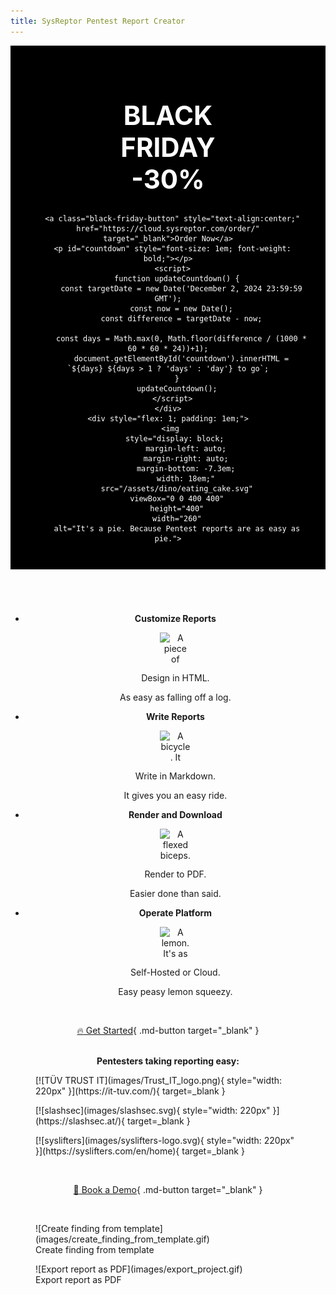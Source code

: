 ```yaml
---
title: SysReptor Pentest Report Creator
---
```


<div style="background-color: black; color: white; text-align: center; padding: 1em; margin-bottom:5em;">
  <div style="display: flex; justify-content: space-between;">
    <div style="flex: 1; padding: 1em; ">
      <h1 style="color: white; font-weight: bold; font-size: 3em">BLACK<br>FRIDAY<br>-30%</h1>
      
      <a class="black-friday-button" style="text-align:center;" href="https://cloud.sysreptor.com/order/" target="_blank">Order Now</a>
      <p id="countdown" style="font-size: 1em; font-weight: bold;"></p>
      <script>
        function updateCountdown() {
          const targetDate = new Date('December 2, 2024 23:59:59 GMT');
          const now = new Date();
          const difference = targetDate - now;

          const days = Math.max(0, Math.floor(difference / (1000 * 60 * 60 * 24))+1);
          document.getElementById('countdown').innerHTML = `${days} ${days > 1 ? 'days' : 'day'} to go`;
        }
        updateCountdown();
      </script>
    </div>
    <div style="flex: 1; padding: 1em;">
      <img 
        style="display: block; 
            margin-left: auto;
            margin-right: auto;
            margin-bottom: -7.3em;
            width: 18em;"
        src="/assets/dino/eating_cake.svg"
        viewBox="0 0 400 400"
        height="400"
        width="260"
        alt="It's a pie. Because Pentest reports are as easy as pie.">
  </img>
    </div>
  </div>
</div>


<!--
<h1 style="text-align: center;font-weight:bold;">Pentest Reports<br>Easy As Pie.</h1>

<div style="overflow: hidden;">
  <img 
      style="display: block; 
            margin-left: auto;
            margin-right: auto;
            margin-bottom: -5.3em;
            width: 10em;"
      src="/assets/dino/eating_cake.svg"
      viewBox="0 0 200 200"
      height="200"
      width="130"
      alt="It's a pie. Because Pentest reports are as easy as pie.">
  </img>
</div>-->

<div class="grid cards" style="text-align: center; margin-top: 0;" markdown>

-   __Customize Reports__

    <img 
        style="display: block; 
              margin-left: auto;
              margin-right: auto;"
        src="/assets/emojis/wood.svg"
        viewBox="0 0 50 50"
        height="50"
        width="50"
        alt="A piece of wood. It's easy to fall off.">
    </img>

    Design in HTML.

    As easy as falling off a log.


-   __Write Reports__

    <img 
        style="display: block; 
              margin-left: auto;
              margin-right: auto;"
        src="/assets/emojis/bicycle.svg"
        viewBox="0 0 50 50"
        height="50"
        width="50"
        alt="A bicycle. It gives you an easy ride.">
    </img>

    Write in Markdown.

    It gives you an easy ride.

-   __Render and Download__

    <img 
        style="display: block; 
              margin-left: auto;
              margin-right: auto;"
        src="/assets/emojis/flexed-biceps.svg"
        viewBox="0 0 50 50"
        height="50"
        width="50"
        alt="A flexed biceps. Render and download are so easy.">
    </img>
 
    Render to PDF.

    Easier done than said.

-   __Operate Platform__

    <img 
        style="display: block; 
              margin-left: auto;
              margin-right: auto;"
        src="/assets/emojis/lemon.svg"
        viewBox="0 0 50 50"
        height="50"
        width="50"
        alt="A lemon. It's as easy as squeezing a lemon.">
    </img>

    Self-Hosted or Cloud.

    Easy peasy lemon squeezy.

</div>

<br><div style="text-align:center">[:fire: Get Started](setup/installation.md){ .md-button target="_blank" }</div>

<br>
<div style="text-align:center;font-weight:bold">
    Pentesters taking reporting easy:
</div>

<figure markdown>
  [![TÜV TRUST IT](images/Trust_IT_logo.png){ style="width: 220px" }](https://it-tuv.com/){ target=_blank }
</figure>

<figure markdown>
  [![slashsec](images/slashsec.svg){ style="width: 220px" }](https://slashsec.at/){ target=_blank }
</figure>

<figure markdown>
  [![syslifters](images/syslifters-logo.svg){ style="width: 220px" }](https://syslifters.com/en/home){ target=_blank }
</figure>

<br><div style="text-align:center">[:sauropod: Book a Demo](https://outlook.office365.com/book/SysReptorDemo@syslifters.com/s/gUjy2xF2GEeSc_6mDLvvkA2){ .md-button target="_blank" }</div>

<br>
<figure markdown>
  ![Create finding from template](images/create_finding_from_template.gif)
  <figcaption>Create finding from template</figcaption>
</figure>

<figure markdown>
  ![Export report as PDF](images/export_project.gif)
  <figcaption>Export report as PDF</figcaption>
</figure>
